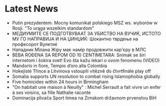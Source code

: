 # Latest News
-  Putin prezydentem. Mocny komunikat polskiego MSZ ws. wyborów w Rosji. "To urąga wszelkim standardom"
-  МЕДИУМИТЕ СЕ ПОДГОТВУВААТ ЗА УБИСТВО НА ВУЧИЌ, ИСТОТО МУ ГО НАПРАВИЈА И НА ЏИНЏИЌ: Шокантно тврдење на професорот Вулетиќ
-  Нападник Мілана Жіру має намір продовжити кар'єру в МЛС
-  BEBA ROĐENA SA REPOM OD 10 CENTIMETARA: Snimak se širi internetom i šokira svet! Evo šta kažu lekari o ovom fenomenu (VIDEO)
-  Mandorlo in fiore, Tempio d’oro alla Colombia
-  Hokejisté Třince a Litvínova vstoupili vítězně do čtvrtfinále play off
-  Somalia supports UN resolution to combat rising Islamophobia globally
-  Five homicides within 24 hours in Birmingham
-  "On habitait une maison à Neuilly" : Michel Serrault a fait vivre un enfer à ses voisins, sa fille Nathalie raconte
-  Dominacija plivača Sport timea na Zimskom državnom prvenstvu BiH
